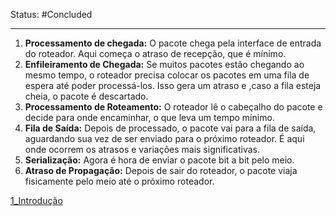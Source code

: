 Status: #Concluded 

___

1. **Processamento de chegada:** O pacote chega pela interface de entrada do roteador. Aqui começa o atraso de recepção, que é mínimo.
2. **Enfileiramento de Chegada:** Se muitos pacotes estão chegando ao mesmo tempo, o roteador precisa colocar os pacotes em uma fila de espera até poder processá-los. Isso gera um atraso e ,caso a fila esteja cheia, o pacote é descartado.
3. **Processamento de Roteamento:** O roteador lê o cabeçalho do pacote e decide para onde encaminhar, o que leva um tempo mínimo.  
4. **Fila de Saída:** Depois de processado, o pacote vai para a fila de saída, aguardando sua vez de ser enviado para o próximo roteador. É aqui onde ocorrem os atrasos e variações mais significativas.  
5. **Serialização:** Agora é hora de enviar o pacote bit a bit pelo meio.  
6. **Atraso de Propagação:** Depois de sair do roteador, o pacote viaja fisicamente pelo meio até o próximo roteador.

[1_Introdução](../4_Camada%20de%20rede/1_Introdução.md)